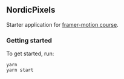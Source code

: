 ## NordicPixels

Starter application for [framer-motion course](https://konstantinlebedev.com/framer-motion/).

### Getting started

To get started, run:

    yarn
    yarn start

